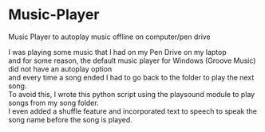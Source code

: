 # Music-Player
Music Player to autoplay music offline on computer/pen drive

I was playing some music that I had on my Pen Drive on my laptop  
and for some reason, the default music player for Windows (Groove Music) did not have an autoplay option  
and every time a song ended I had to go back to the folder to play the next song.  
To avoid this, I wrote this python script using the playsound module to play songs from my song folder.  
I even added a shuffle feature and incorporated text to speech to speak the song name before the song is played.
